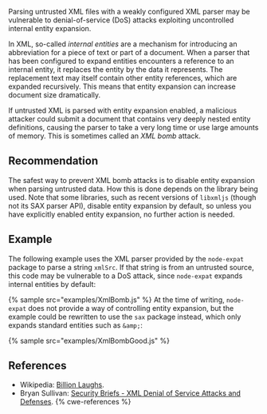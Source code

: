 Parsing untrusted XML files with a weakly configured XML parser may be vulnerable to denial-of-service (DoS) attacks exploiting uncontrolled internal entity expansion.

In XML, so-called *internal entities* are a mechanism for introducing an abbreviation for a piece of text or part of a document. When a parser that has been configured to expand entities encounters a reference to an internal entity, it replaces the entity by the data it represents. The replacement text may itself contain other entity references, which are expanded recursively. This means that entity expansion can increase document size dramatically.

If untrusted XML is parsed with entity expansion enabled, a malicious attacker could submit a document that contains very deeply nested entity definitions, causing the parser to take a very long time or use large amounts of memory. This is sometimes called an *XML bomb* attack.


## Recommendation
The safest way to prevent XML bomb attacks is to disable entity expansion when parsing untrusted data. How this is done depends on the library being used. Note that some libraries, such as recent versions of `libxmljs` (though not its SAX parser API), disable entity expansion by default, so unless you have explicitly enabled entity expansion, no further action is needed.


## Example
The following example uses the XML parser provided by the `node-expat` package to parse a string `xmlSrc`. If that string is from an untrusted source, this code may be vulnerable to a DoS attack, since `node-expat` expands internal entities by default:

{% sample src="examples/XmlBomb.js" %}
At the time of writing, `node-expat` does not provide a way of controlling entity expansion, but the example could be rewritten to use the `sax` package instead, which only expands standard entities such as `&amp;`:

{% sample src="examples/XmlBombGood.js" %}

## References
* Wikipedia: [Billion Laughs](https://en.wikipedia.org/wiki/Billion_laughs).
* Bryan Sullivan: [Security Briefs - XML Denial of Service Attacks and Defenses](https://msdn.microsoft.com/en-us/magazine/ee335713.aspx).
{% cwe-references %}
